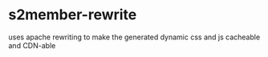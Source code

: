 s2member-rewrite
================

uses apache rewriting to make the generated dynamic css and js cacheable and CDN-able